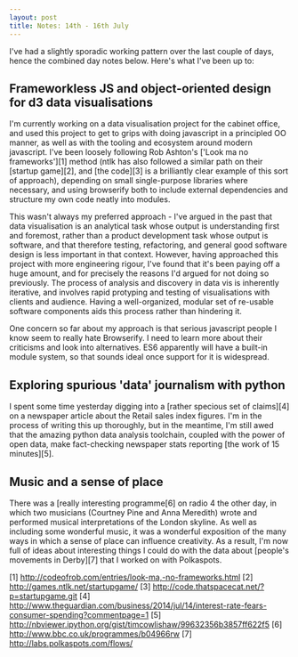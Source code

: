 ```yaml
---
layout: post
title: Notes: 14th - 16th July
---
```


I've had a slightly sporadic working pattern over the last couple of days, hence the combined day notes below. Here's what I've been up to:

## Frameworkless JS and object-oriented design for d3 data visualisations
I'm currently working on a data visualisation project for the cabinet office, and used this project to get to grips with doing javascript in a principled OO manner, as well as with the tooling and ecosystem around modern javascript. I've been loosely following Rob Ashton's ['Look ma no frameworks'][1] method (ntlk has also followed a similar path on their [startup game][2], and [the code][3] is a brilliantly clear example of this sort of approach), depending on small single-purpose libraries where necessary, and using browserify both to include external dependencies and structure my own code neatly into modules.

This wasn't always my preferred approach - I've argued in the past that data visualisation is an analytical task whose output is understanding first and foremost, rather than a product development task whose output is software, and that therefore testing, refactoring, and general good software design is less important in that context. However, having approached this project with more engineering rigour, I've found that it's been paying off a huge amount, and for precisely the reasons I'd argued for not doing so previously. The process of analysis and discovery in data vis is inherently iterative, and involves rapid protyping and testing of visualisations with clients and audience. Having a well-organized, modular set of re-usable software components aids this process rather than hindering it.

One concern so far about my approach is that serious javascript people I know seem to really hate Browserify. I need to learn more about their criticisms and look into alternatives. ES6 apparently will have a built-in module system, so that sounds ideal once support for it is widespread.

## Exploring spurious 'data' journalism with python
I spent some time yesterday digging into a [rather specious set of claims][4] on a newspaper article about the Retail sales index figures. I'm in the process of writing this up thoroughly, but in the meantime, I'm still awed that the amazing python data analysis toolchain, coupled with the power of open data, make fact-checking newspaper stats reporting [the work of 15 minutes][5].

## Music and a sense of place
There was a [really interesting programme[6] on radio 4 the other day, in which two musicians (Courtney Pine and Anna Meredith) wrote and performed musical interpretations of the London skyline. As well as including some wonderful music, it was a wonderful exposition of the many ways in which a sense of place can influence creativity. As a result, I'm now full of ideas about interesting things I could do with the data about [people's movements in Derby][7] that I worked on with Polkaspots.

[1] http://codeofrob.com/entries/look-ma,-no-frameworks.html
[2] http://games.ntlk.net/startupgame/
[3] http://code.thatspacecat.net/?p=startupgame.git
[4] http://www.theguardian.com/business/2014/jul/14/interest-rate-fears-consumer-spending?commentpage=1
[5] http://nbviewer.ipython.org/gist/timcowlishaw/99632356b3857ff622f5
[6] http://www.bbc.co.uk/programmes/b04966rw
[7] http://labs.polkaspots.com/flows/


